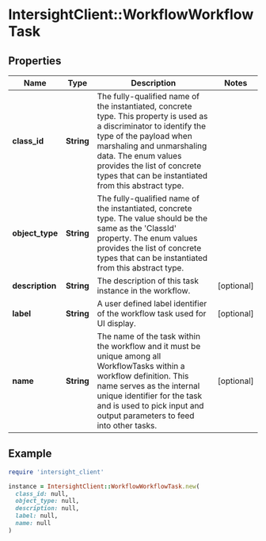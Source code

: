 # IntersightClient::WorkflowWorkflowTask

## Properties

| Name | Type | Description | Notes |
| ---- | ---- | ----------- | ----- |
| **class_id** | **String** | The fully-qualified name of the instantiated, concrete type. This property is used as a discriminator to identify the type of the payload when marshaling and unmarshaling data. The enum values provides the list of concrete types that can be instantiated from this abstract type. |  |
| **object_type** | **String** | The fully-qualified name of the instantiated, concrete type. The value should be the same as the &#39;ClassId&#39; property. The enum values provides the list of concrete types that can be instantiated from this abstract type. |  |
| **description** | **String** | The description of this task instance in the workflow. | [optional] |
| **label** | **String** | A user defined label identifier of the workflow task used for UI display. | [optional] |
| **name** | **String** | The name of the task within the workflow and it must be unique among all WorkflowTasks within a workflow definition. This name serves as the internal unique identifier for the task and is used to pick input and output parameters to feed into other tasks. | [optional] |

## Example

```ruby
require 'intersight_client'

instance = IntersightClient::WorkflowWorkflowTask.new(
  class_id: null,
  object_type: null,
  description: null,
  label: null,
  name: null
)
```

